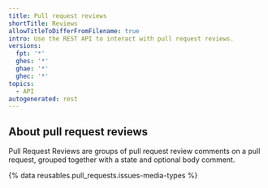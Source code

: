 ```yaml
---
title: Pull request reviews
shortTitle: Reviews
allowTitleToDifferFromFilename: true
intro: Use the REST API to interact with pull request reviews.
versions:
  fpt: '*'
  ghes: '*'
  ghae: '*'
  ghec: '*'
topics:
  - API
autogenerated: rest
---
```


## About pull request reviews

Pull Request Reviews are groups of pull request review comments on a pull request, grouped together with a state and optional body comment.

{% data reusables.pull_requests.issues-media-types %}


<!-- Content after this section is automatically generated -->
